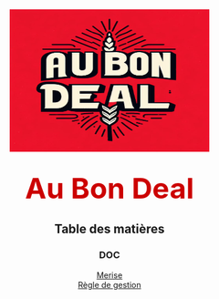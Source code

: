 <div align="center">
    <img src="picture/abd.jpg" alt="abd" width="350" height="250">
    <br><br>
    <p style="text-align:center;"><span style="color:#cc0000; font-weight:bold; font-size:50px;">Au Bon Deal</span></p>
</div>

<div align="center">

## Table des matières

### DOC
[Merise](doc/merise.md)  
[Règle de gestion](doc/regle_de_gestion.md)

</div>